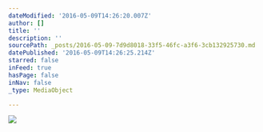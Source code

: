 ```yaml
---
dateModified: '2016-05-09T14:26:20.007Z'
author: []
title: ''
description: ''
sourcePath: _posts/2016-05-09-7d9d8018-33f5-46fc-a3f6-3cb132925730.md
datePublished: '2016-05-09T14:26:25.214Z'
starred: false
inFeed: true
hasPage: false
inNav: false
_type: MediaObject

---
```

![](https://the-grid-user-content.s3-us-west-2.amazonaws.com/0fe52ac2-b67d-4bdd-b614-ca54877b513b.jpg)